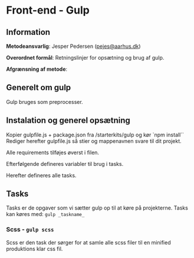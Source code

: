 # Front-end - Gulp

## Information

__Metodeansvarlig__: Jesper Pedersen (pejes@aarhus.dk)

__Overordnet formål__: Retningslinjer for opsætning og brug af gulp.

__Afgrænsning af metode__:

## Generelt om gulp

Gulp bruges som preprocesser.

## Instalation og generel opsætning

Kopier gulpfile.js + package.json fra /starterkits/gulp og kør `npm install``
Rediger herefter gulpfile.js så stier og mappenavnen svare til dit projekt.

Alle requirements tilføjes øverst i filen.

Efterfølgende defineres variabler til brug i tasks.

Herefter defineres alle tasks.

## Tasks

Tasks er de opgaver som vi sætter gulp op til at køre på projekterne. Tasks kan
køres med: `gulp _taskname_`

### Scss - `gulp scss`

Scss er den task der sørger for at samle alle scss filer til en minified
produktions klar css fil.

<!-- @TODO

### Default

### Watch

### Clean

### Browser-sync

### Server

### Fonts

 -->